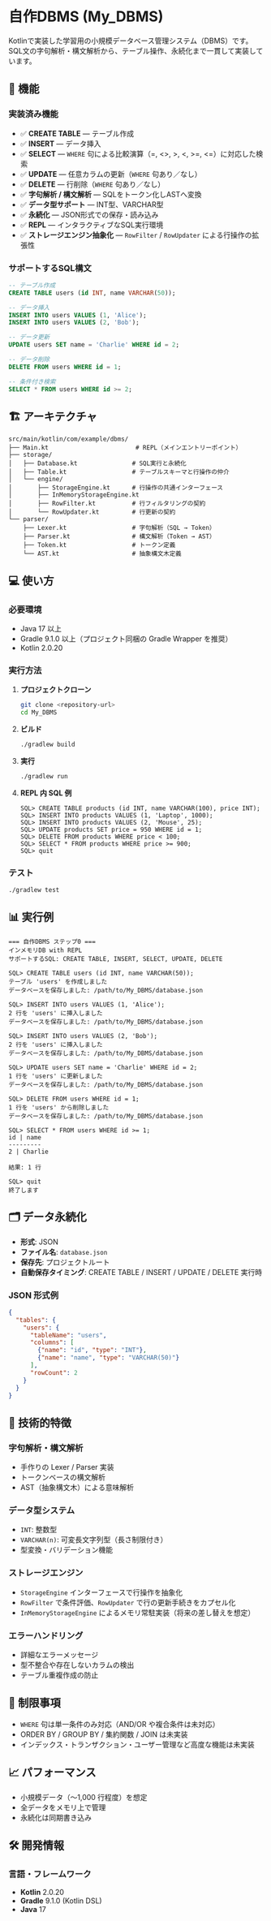 # 自作DBMS (My_DBMS)

Kotlinで実装した学習用の小規模データベース管理システム（DBMS）です。
SQL文の字句解析・構文解析から、テーブル操作、永続化まで一貫して実装しています。

## 🚀 機能

### 実装済み機能

- ✅ **CREATE TABLE** — テーブル作成
- ✅ **INSERT** — データ挿入
- ✅ **SELECT** — `WHERE` 句による比較演算（=, <>, >, <, >=, <=）に対応した検索
- ✅ **UPDATE** — 任意カラムの更新（`WHERE` 句あり／なし）
- ✅ **DELETE** — 行削除（`WHERE` 句あり／なし）
- ✅ **字句解析 / 構文解析** — SQLをトークン化しASTへ変換
- ✅ **データ型サポート** — INT型、VARCHAR型
- ✅ **永続化** — JSON形式での保存・読み込み
- ✅ **REPL** — インタラクティブなSQL実行環境
- ✅ **ストレージエンジン抽象化** — `RowFilter` / `RowUpdater` による行操作の拡張性

### サポートするSQL構文

```sql
-- テーブル作成
CREATE TABLE users (id INT, name VARCHAR(50));

-- データ挿入
INSERT INTO users VALUES (1, 'Alice');
INSERT INTO users VALUES (2, 'Bob');

-- データ更新
UPDATE users SET name = 'Charlie' WHERE id = 2;

-- データ削除
DELETE FROM users WHERE id = 1;

-- 条件付き検索
SELECT * FROM users WHERE id >= 2;
```

## 🏗️ アーキテクチャ

```text
src/main/kotlin/com/example/dbms/
├── Main.kt                        # REPL（メインエントリーポイント）
├── storage/
│   ├── Database.kt               # SQL実行と永続化
│   ├── Table.kt                  # テーブルスキーマと行操作の仲介
│   └── engine/
│       ├── StorageEngine.kt      # 行操作の共通インターフェース
│       ├── InMemoryStorageEngine.kt
│       ├── RowFilter.kt          # 行フィルタリングの契約
│       └── RowUpdater.kt         # 行更新の契約
└── parser/
    ├── Lexer.kt                  # 字句解析（SQL → Token）
    ├── Parser.kt                 # 構文解析（Token → AST）
    ├── Token.kt                  # トークン定義
    └── AST.kt                    # 抽象構文木定義
```

## 💻 使い方

### 必要環境

- Java 17 以上
- Gradle 9.1.0 以上（プロジェクト同梱の Gradle Wrapper を推奨）
- Kotlin 2.0.20

### 実行方法

1. **プロジェクトクローン**

   ```bash
   git clone <repository-url>
   cd My_DBMS
   ```

1. **ビルド**

   ```bash
   ./gradlew build
   ```

1. **実行**

   ```bash
   ./gradlew run
   ```

1. **REPL 内 SQL 例**

   ```text
   SQL> CREATE TABLE products (id INT, name VARCHAR(100), price INT);
   SQL> INSERT INTO products VALUES (1, 'Laptop', 1000);
   SQL> INSERT INTO products VALUES (2, 'Mouse', 25);
   SQL> UPDATE products SET price = 950 WHERE id = 1;
   SQL> DELETE FROM products WHERE price < 100;
   SQL> SELECT * FROM products WHERE price >= 900;
   SQL> quit
   ```

### テスト

```bash
./gradlew test
```

## 📊 実行例

```text
=== 自作DBMS ステップ0 ===
インメモリDB with REPL
サポートするSQL: CREATE TABLE, INSERT, SELECT, UPDATE, DELETE

SQL> CREATE TABLE users (id INT, name VARCHAR(50));
テーブル 'users' を作成しました
データベースを保存しました: /path/to/My_DBMS/database.json

SQL> INSERT INTO users VALUES (1, 'Alice');
2 行を 'users' に挿入しました
データベースを保存しました: /path/to/My_DBMS/database.json

SQL> INSERT INTO users VALUES (2, 'Bob');
2 行を 'users' に挿入しました
データベースを保存しました: /path/to/My_DBMS/database.json

SQL> UPDATE users SET name = 'Charlie' WHERE id = 2;
1 行を 'users' に更新しました
データベースを保存しました: /path/to/My_DBMS/database.json

SQL> DELETE FROM users WHERE id = 1;
1 行を 'users' から削除しました
データベースを保存しました: /path/to/My_DBMS/database.json

SQL> SELECT * FROM users WHERE id >= 1;
id | name
---------
2 | Charlie

結果: 1 行

SQL> quit
終了します
```

## 🗂️ データ永続化

- **形式**: JSON
- **ファイル名**: `database.json`
- **保存先**: プロジェクトルート
- **自動保存タイミング**: CREATE TABLE / INSERT / UPDATE / DELETE 実行時

### JSON 形式例

```json
{
  "tables": {
    "users": {
      "tableName": "users",
      "columns": [
        {"name": "id", "type": "INT"},
        {"name": "name", "type": "VARCHAR(50)"}
      ],
      "rowCount": 2
    }
  }
}
```

## 🧪 技術的特徴

### 字句解析・構文解析

- 手作りの Lexer / Parser 実装
- トークンベースの構文解析
- AST（抽象構文木）による意味解析

### データ型システム

- `INT`: 整数型
- `VARCHAR(n)`: 可変長文字列型（長さ制限付き）
- 型変換・バリデーション機能

### ストレージエンジン

- `StorageEngine` インターフェースで行操作を抽象化
- `RowFilter` で条件評価、`RowUpdater` で行の更新手続きをカプセル化
- `InMemoryStorageEngine` によるメモリ常駐実装（将来の差し替えを想定）

### エラーハンドリング

- 詳細なエラーメッセージ
- 型不整合や存在しないカラムの検出
- テーブル重複作成の防止

## 🚧 制限事項

- `WHERE` 句は単一条件のみ対応（AND/OR や複合条件は未対応）
- ORDER BY / GROUP BY / 集約関数 / JOIN は未実装
- インデックス・トランザクション・ユーザー管理など高度な機能は未実装

## 📈 パフォーマンス

- 小規模データ（〜1,000 行程度）を想定
- 全データをメモリ上で管理
- 永続化は同期書き込み

## 🛠️ 開発情報

### 言語・フレームワーク

- **Kotlin** 2.0.20
- **Gradle** 9.1.0 (Kotlin DSL)
- **Java** 17
